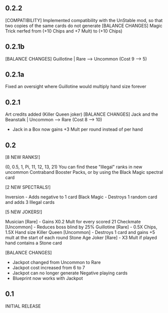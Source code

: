0.2.2
----------------
[COMPATIBILITY]
Implemented compatibility with the UnStable mod, so that two copies of the same cards do not generate
[BALANCE CHANGES]
Magic Trick nerfed from (+10 Chips and +7 Mult) to (+10 Chips)

0.2.1b
----------------
[BALANCE CHANGES]
Guillotine | Rare --> Uncommon (Cost 9 --> 5)

0.2.1a
----------------
Fixed an oversight where Guillotine would multiply hand size forever

0.2.1
----------------
Art credits added (Killer Queen joker)
[BALANCE CHANGES]
Jack and the Beanstalk | Uncommon --> Rare (Cost 8 --> 10)
- Jack in a Box now gains +3 Mult per round instead of per hand


0.2
----------------
[8 NEW RANKS!]

(0, 0.5, 1, Pi, 11, 12, 13, 21)
You can find these "Illegal" ranks in new uncommon Contraband Booster Packs, or by using the Black Magic spectral card

[2 NEW SPECTRALS!]

Inversion - Adds negative to 1 card
Black Magic - Destroys 1 random card and adds 3 Illegal cards

[5 NEW JOKERS!]

Musician [Rare] - Gains X0.2 Mult for every scored 21
Checkmate [Uncommon] - Reduces boss blind by 25%
Guillotine [Rare] - 0.5X Chips, 1.5X Hand size
Killer Queen [Uncommon] - Destroys 1 card and gains +5 mult at the start of each round
Stone Age Joker [Rare] - X3 Mult if played hand contains a Stone card

[BALANCE CHANGES]

- Jackpot changed from Uncommon to Rare
- Jackpot cost increased from 6 to 7
- Jackpot can no longer generate Negative playing cards
- Blueprint now works with Jackpot





0.1
---------------
INITIAL RELEASE

